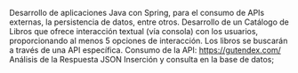Desarrollo de aplicaciones Java con Spring, para el consumo de APIs externas, la persistencia de datos, entre otros.
Desarrollo de un Catálogo de Libros que ofrece interacción textual (vía consola) con los usuarios, 
proporcionando al menos 5 opciones de interacción. Los libros se buscarán a través de una API específica.
Consumo de la API: https://gutendex.com/
Análisis de la Respuesta JSON
Inserción y consulta en la base de datos;
